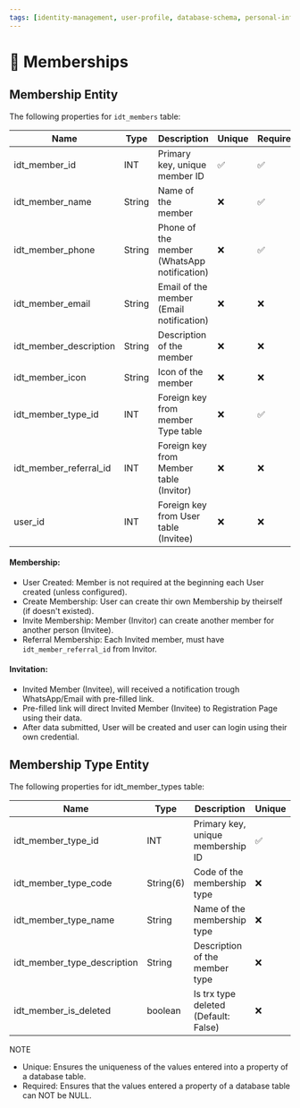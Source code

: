 ```yaml
---
tags: [identity-management, user-profile, database-schema, personal-information, data-verification]
---
```

# 🪪 Memberships

## Membership Entity
The following properties for `idt_members` table:

| Name                      | Type      | Description                                | Unique | Required  |
|---------------------------|-----------|--------------------------------------------|--------|-----------|
| idt_member_id             | INT       | Primary key, unique member ID              |   ✅   |    ✅    |
| idt_member_name           | String    | Name of the member                         |   ❌   |    ✅    |
| idt_member_phone          | String    | Phone of the member (WhatsApp notification)|   ❌   |    ✅    |
| idt_member_email          | String    | Email of the member (Email notification)   |   ❌   |    ❌    |
| idt_member_description    | String    | Description of the member                  |   ❌   |    ❌    |
| idt_member_icon           | String    | Icon of the member                         |   ❌   |    ❌    |
| idt_member_type_id        | INT       | Foreign key from member Type table         |   ❌   |    ✅    |
| idt_member_referral_id    | INT       | Foreign key from Member table (Invitor)    |   ❌   |    ❌    |
| user_id                   | INT       | Foreign key from User table (Invitee)      |   ❌   |    ❌    |

#### Membership:
- User Created: Member is not required at the beginning each User created (unless configured).
- Create Membership: User can create thir own Membership by theirself (if doesn't existed).
- Invite Membership: Member (Invitor) can create another member for another person (Invitee).
- Referral Membership: Each Invited member, must have `idt_member_referral_id` from Invitor.

#### Invitation:
- Invited Member (Invitee), will received a notification trough WhatsApp/Email with pre-filled link.
- Pre-filled link will direct Invited Member (Invitee) to Registration Page using their data.
- After data submitted, User will be created and user can login using their own credential.


## Membership Type Entity
The following properties for idt_member_types table:

| Name                    | Type      | Description                                 | Unique | Required  |
|-------------------------|-----------|---------------------------------------------|--------|-----------|
| idt_member_type_id           | INT       | Primary key, unique membership ID                 |   ✅   |    ✅    |
| idt_member_type_code         | String(6) | Code of the membership type               |   ❌   |    ✅    |
| idt_member_type_name         | String    | Name of the membership type               |   ❌   |    ✅    |
| idt_member_type_description  | String    | Description of the member type               |   ❌   |    ❌    |
| idt_member_is_deleted   | boolean   | Is trx type deleted (Default: False)        |   ❌   |    ✅    |


NOTE
- Unique: Ensures the uniqueness of the values entered into a property of a database table.
- Required: Ensures that the values entered a property of a database table can NOT be NULL.
